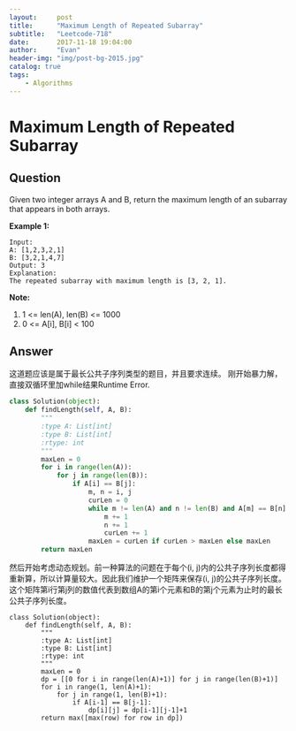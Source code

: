 ```yaml
---
layout:     post
title:      "Maximum Length of Repeated Subarray"
subtitle:   "Leetcode-718"
date:       2017-11-18 19:04:00
author:     "Evan"
header-img: "img/post-bg-2015.jpg"
catalog: true
tags:
    - Algorithms
---
```

# Maximum Length of Repeated Subarray
## Question
Given two integer arrays A and B, return the maximum length of an subarray that appears in both arrays.

**Example 1:**
```
Input:
A: [1,2,3,2,1]
B: [3,2,1,4,7]
Output: 3
Explanation: 
The repeated subarray with maximum length is [3, 2, 1].
```
**Note:**
1. 1 <= len(A), len(B) <= 1000
2. 0 <= A[i], B[i] < 100

## Answer
这道题应该是属于最长公共子序列类型的题目，并且要求连续。
刚开始暴力解，直接双循环里加while结果Runtime Error.  
```py
class Solution(object):
    def findLength(self, A, B):
        """
        :type A: List[int]
        :type B: List[int]
        :rtype: int
        """
        maxLen = 0
        for i in range(len(A)):
            for j in range(len(B)):
                if A[i] == B[j]:
                    m, n = i, j
                    curLen = 0
                    while m != len(A) and n != len(B) and A[m] == B[n]:
                        m += 1
                        n += 1
                        curLen += 1
                    maxLen = curLen if curLen > maxLen else maxLen
        return maxLen
```
然后开始考虑动态规划。前一种算法的问题在于每个(i, j)内的公共子序列长度都得重新算，所以计算量较大。因此我们维护一个矩阵来保存(i, j)的公共子序列长度。  
这个矩阵第i行第j列的数值代表到数组A的第i个元素和B的第j个元素为止时的最长公共子序列长度。
```PY
class Solution(object):
    def findLength(self, A, B):
        """
        :type A: List[int]
        :type B: List[int]
        :rtype: int
        """
        maxLen = 0
        dp = [[0 for i in range(len(A)+1)] for j in range(len(B)+1)]
        for i in range(1, len(A)+1):
            for j in range(1, len(B)+1):
                if A[i-1] == B[j-1]:
                    dp[i][j] = dp[i-1][j-1]+1
        return max([max(row) for row in dp])
```